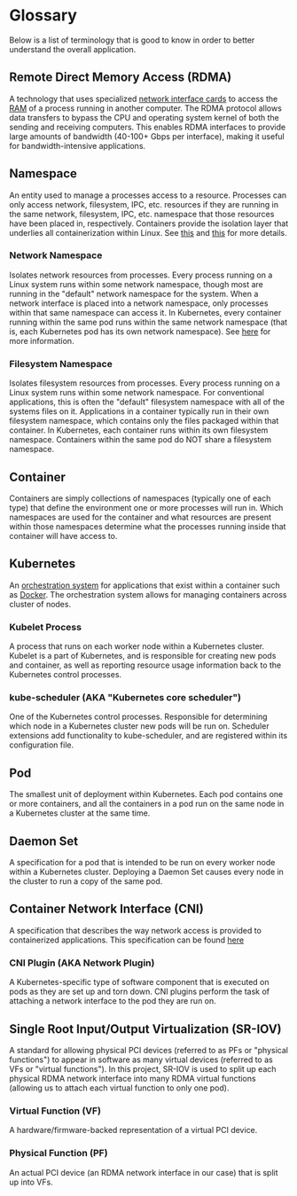 # Glossary

Below is a list of terminology that is good to know in order to better understand the overall application.

## Remote Direct Memory Access (RDMA)
A technology that uses specialized [network interface cards](https://en.wikipedia.org/wiki/Network_interface_controller) to access the [RAM](https://en.wikipedia.org/wiki/Random-access_memory) of a process running in another computer. The RDMA protocol allows data transfers to bypass the CPU and operating system kernel of both the sending and receiving computers. This enables RDMA interfaces to provide large amounts of bandwidth (40-100+ Gbps per interface), making it useful for bandwidth-intensive applications.

## Namespace
An entity used to manage a processes access to a resource. Processes can only access network, filesystem, IPC, etc. resources if they are running in the same network, filesystem, IPC, etc. namespace that those resources have been placed in, respectively. Containers provide the isolation layer that underlies all containerization within Linux. See [this](https://www.ianlewis.org/en/what-are-kubernetes-pods-anyway) and [this](https://jvns.ca/blog/2016/10/10/what-even-is-a-container/) for more details.

### Network Namespace
Isolates network resources from processes. Every process running on a Linux system runs within some network namespace, though most are running in the "default" network namespace for the system. When a network interface is placed into a network namespace, only processes within that same namespace can access it. In Kubernetes, every container running within the same pod runs within the same network namespace (that is, each Kubernetes pod has its own network namespace). See [here](https://www.ianlewis.org/en/almighty-pause-container) for more information.

### Filesystem Namespace
Isolates filesystem resources from processes. Every process running on a Linux system runs within some network namespace. For conventional applications, this is often the "default" filesystem namespace with all of the systems files on it. Applications in a container typically run in their own filesystem namespace, which contains only the files packaged within that container. In Kubernetes, each container runs within its own filesystem namespace. Containers within the same pod do NOT share a filesystem namespace.

## Container
Containers are simply collections of namespaces (typically one of each type) that define the environment one or more processes will run in. Which namespaces are used for the container and what resources are present within those namespaces determine what the processes running inside that container will have access to.

## Kubernetes
An [orchestration system](https://kubernetes.io/) for applications that exist within a container such as [Docker](https://www.docker.com/). The orchestration system allows for managing containers across cluster of nodes.

### Kubelet Process
A process that runs on each worker node within a Kubernetes cluster. Kubelet is a part of Kubernetes, and is responsible for creating new pods and container, as well as reporting resource usage information back to the Kubernetes control processes.

### kube-scheduler (AKA "Kubernetes core scheduler")
One of the Kubernetes control processes. Responsible for determining which node in a Kubernetes cluster new pods will be run on. Scheduler extensions add functionality to kube-scheduler, and are registered within its configuration file.

## Pod
The smallest unit of deployment within Kubernetes. Each pod contains one or more containers, and all the containers in a pod run on the same node in a Kubernetes cluster at the same time.

## Daemon Set
A specification for a pod that is intended to be run on every worker node within a Kubernetes cluster. Deploying a Daemon Set causes every node in the cluster to run a copy of the same pod.

## Container Network Interface (CNI)
A specification that describes the way network access is provided to containerized applications. This specification can be found [here](https://github.com/containernetworking/cni)

### CNI Plugin (AKA Network Plugin)
A Kubernetes-specific type of software component that is executed on pods as they are set up and torn down. CNI plugins perform the task of attaching a network interface to the pod they are run on.

## Single Root Input/Output Virtualization (SR-IOV)
A standard for allowing physical PCI devices (referred to as PFs or "physical functions") to appear in software as many virtual devices (referred to as VFs or "virtual functions"). In this project, SR-IOV is used to split up each physical RDMA network interface into many RDMA virtual functions (allowing us to attach each virtual function to only one pod).

### Virtual Function (VF)
A hardware/firmware-backed representation of a virtual PCI device.

### Physical Function (PF)
An actual PCI device (an RDMA network interface in our case) that is split up into VFs.

